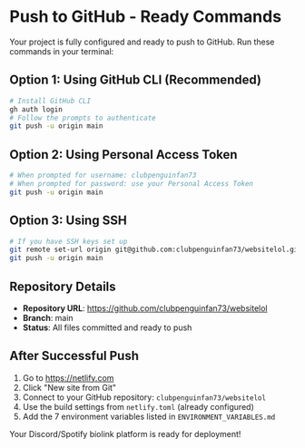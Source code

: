 # Push to GitHub - Ready Commands

Your project is fully configured and ready to push to GitHub. Run these commands in your terminal:

## Option 1: Using GitHub CLI (Recommended)
```bash
# Install GitHub CLI
gh auth login
# Follow the prompts to authenticate
git push -u origin main
```

## Option 2: Using Personal Access Token
```bash
# When prompted for username: clubpenguinfan73
# When prompted for password: use your Personal Access Token
git push -u origin main
```

## Option 3: Using SSH
```bash
# If you have SSH keys set up
git remote set-url origin git@github.com:clubpenguinfan73/websitelol.git
git push -u origin main
```

## Repository Details
- **Repository URL**: https://github.com/clubpenguinfan73/websitelol
- **Branch**: main
- **Status**: All files committed and ready to push

## After Successful Push
1. Go to https://netlify.com
2. Click "New site from Git"
3. Connect to your GitHub repository: `clubpenguinfan73/websitelol`
4. Use the build settings from `netlify.toml` (already configured)
5. Add the 7 environment variables listed in `ENVIRONMENT_VARIABLES.md`

Your Discord/Spotify biolink platform is ready for deployment!